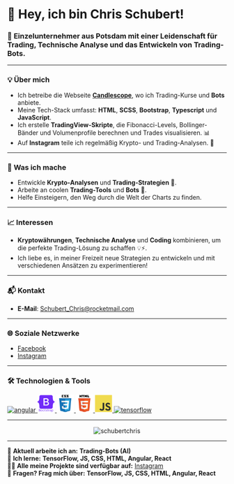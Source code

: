 # 👋 Hey, ich bin Chris Schubert!

### 🚀 **Einzelunternehmer** aus Potsdam mit einer Leidenschaft für **Trading**, **Technische Analyse** und das Entwickeln von **Trading-Bots**.

---

### 💡 Über mich
- Ich betreibe die Webseite **[Candlescope](https://candlescope.de)**, wo ich Trading-Kurse und **Bots** anbiete.
- Meine Tech-Stack umfasst: **HTML**, **SCSS**, **Bootstrap**, **Typescript** und **JavaScript**.
- Ich erstelle **TradingView-Skripte**, die Fibonacci-Levels, Bollinger-Bänder und Volumenprofile berechnen und Trades visualisieren. 📊
- Auf **Instagram** teile ich regelmäßig Krypto- und Trading-Analysen. 📱

---

### 🎯 **Was ich mache**
- Entwickle **Krypto-Analysen** und **Trading-Strategien** 🧠.
- Arbeite an coolen **Trading-Tools** und **Bots** 🤖.
- Helfe Einsteigern, den Weg durch die Welt der Charts zu finden.

---

### 📈 **Interessen**
- **Kryptowährungen**, **Technische Analyse** und **Coding** kombinieren, um die perfekte Trading-Lösung zu schaffen 💡⚡.
- Ich liebe es, in meiner Freizeit neue Strategien zu entwickeln und mit verschiedenen Ansätzen zu experimentieren!

---

### 📬 Kontakt
- **E-Mail**: [Schubert_Chris@rocketmail.com](mailto:Schubert_Chris@rocketmail.com)  

---

### 🌐 Soziale Netzwerke
- [Facebook](https://fb.com/chris%20schubert)
- [Instagram](https://instagram.com/candlescope)

---

### 🛠️ Technologien & Tools
<p align="left"> 
<a href="https://angular.io" target="_blank" rel="noreferrer"> <img src="https://angular.io/assets/images/logos/angular/angular.svg" alt="angular" width="40" height="40"/> </a> 
<a href="https://getbootstrap.com" target="_blank" rel="noreferrer"> <img src="https://raw.githubusercontent.com/devicons/devicon/master/icons/bootstrap/bootstrap-plain-wordmark.svg" alt="bootstrap" width="40" height="40"/> </a> 
<a href="https://www.w3schools.com/css/" target="_blank" rel="noreferrer"> <img src="https://raw.githubusercontent.com/devicons/devicon/master/icons/css3/css3-original-wordmark.svg" alt="css3" width="40" height="40"/> </a> 
<a href="https://www.w3.org/html/" target="_blank" rel="noreferrer"> <img src="https://raw.githubusercontent.com/devicons/devicon/master/icons/html5/html5-original-wordmark.svg" alt="html5" width="40" height="40"/> </a> 
<a href="https://developer.mozilla.org/en-US/docs/Web/JavaScript" target="_blank" rel="noreferrer"> <img src="https://raw.githubusercontent.com/devicons/devicon/master/icons/javascript/javascript-original.svg" alt="javascript" width="40" height="40"/> </a> 
<a href="https://www.tensorflow.org" target="_blank" rel="noreferrer"> <img src="https://www.vectorlogo.zone/logos/tensorflow/tensorflow-icon.svg" alt="tensorflow" width="40" height="40"/> </a>
</p>

---

<p align="center">
<img align="center" src="https://github-readme-stats.vercel.app/api/top-langs?username=schubertchris&show_icons=true&locale=en&layout=compact" alt="schubertchris" />
</p>

---

🔭 **Aktuell arbeite ich an:** **Trading-Bots (AI)**  
🌱 **Ich lerne:** **TensorFlow, JS, CSS, HTML, Angular, React**  
👨‍💻 **Alle meine Projekte sind verfügbar auf:** [Instagram](https://www.instagram.com/candlescope/)  
💬 **Fragen? Frag mich über:** **TensorFlow, JS, CSS, HTML, Angular, React**
